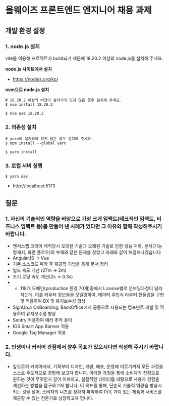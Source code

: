 # 올웨이즈 프론트엔드 엔지니어 채용 과제

## 개발 환경 설정

### 1. node.js 설치

vite를 이용해 프로젝트가 build되기 때문에 18.20.2 이상의 node.js를 설치해 주세요.

**node.js 사이트에서 설치**

- https://nodejs.org/ko/

**nvm으로 node.js 설치**

```
# 18.20.2 이상의 버전이 설치되어 있지 않은 경우 설치해 주세요.
$ nvm install 18.20.2

$ nvm use 18.20.2
```

### 2. 의존성 설치

```
# yarn이 설치되어 있지 않은 경우 설치해 주세요.
$ npm install --global yarn

$ yarn install
```

### 3. 로컬 서버 실행

```
$ yarn dev
```

- http://localhost:5173

## 질문

### 1. 자신의 기술적인 역량을 바탕으로 가장 크게 임팩트(테크적인 임팩트, 비즈니스 임팩트 등)를 만들어 낸 사례가 있다면 그 이유와 함께 작성해주시기 바랍니다.

- 앤서스랩 코리아 재직당시 오래된 기술과 오래된 기술로 인한 성능 저하, 문서(기능 명세서, 화면 플로우)의 부재와 같은 문제를 찾았고 아래와 같이 해결해나갔습니다
- AngularJS -> Vue
- 기존 소스코드 파악 후 재공학 기법을 통해 문서 정리
- 빌드 속도 개선 (27m -> 2m)
- 초기 로딩 속도 개선(2s -> 0.3s)
- - 118개 도메인(production 환경 70개)중에서 License별로 온보딩과정이 달라지는데, 이를 라우터 정보들을 모델링하여, 데이터 주입식 라우터 핸들링을 구현 및 적용하여 DX 및 유지보수성 향상
- SignUp과 OnBoarding, BackOffice에서 공통으로 사용되는 컴포넌트 개발 및 적용하여 유지보수성 향상
- Sentry 적용하여 에러 추적 용이
- IOS Smart App Banner 적용
- Google Tag Manager 적용

### 2. 인생이나 커리어 관점에서 향후 목표가 있으시다면 작성해 주시기 바랍니다.

- 앞으로의 커리어에서, 기획부터 디자인, 개발, 배포, 운영에 이르기까지 모든 과정을 스스로 주도적으로 경험해 보고자 합니다. 이러한 과정을 통해 소비자가 진정으로 원하는 것이 무엇인지 깊이 이해하고, 실질적인 데이터를 바탕으로 사용자 경험을 개선하는 방법을 탐구하고자 합니다. 이 목표를 통해, 단순히 기술적 역량을 향상시키는 것을 넘어, 소비자의 니즈를 정확히 파악하여 더욱 가치 있는 제품과 서비스를 제공할 수 있는 전문가로 성장하고자 합니다.
